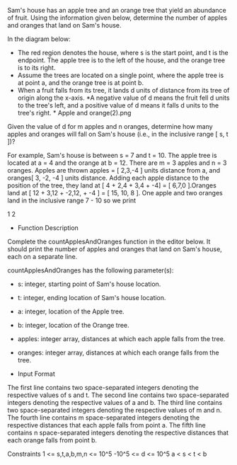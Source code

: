 Sam's house has an apple tree and an orange tree that yield an abundance of fruit. Using the information given below, determine the number of apples and oranges that land on Sam's house.

In the diagram below:

 - The red region denotes the house, where s is the start point, and t is the endpoint. The apple tree is to the left of the house, and the orange tree is to its right.
 - Assume the trees are located on a single point, where the apple tree is at point a, and the orange tree is at point b.
 - When a fruit falls from its tree, it lands d units of distance from its tree of origin along the x-axis. *A negative value of d means the fruit fell d units to the tree's left, and a positive value of d means it falls d units to the tree's right. *
Apple and orange(2).png

Given the value of d for m apples and n oranges, determine how many apples and oranges will fall on Sam's house (i.e., in the inclusive range [ s, t ])?

For example, Sam's house is between s = 7 and t = 10. The apple tree is located at a = 4 and the orange at b = 12. There are m = 3 apples and n = 3 oranges. Apples are thrown apples = [ 2,3,-4 ] units distance from a, and oranges[ 3, -2, -4 ] units distance. Adding each apple distance to the position of the tree, they land at [ 4 + 2,4 + 3,4 + -4] = [ 6,7,0 ].Oranges land at [ 12 + 3,12 + -2,12, + -4 ] = [ 15, 10, 8 ]. One apple and two oranges land in the inclusive range 7 - 10 so we print

1
2

- Function Description

Complete the countApplesAndOranges function in the editor below. It should print the number of apples and oranges that land on Sam's house, each on a separate line.

countApplesAndOranges has the following parameter(s):

 - s: integer, starting point of Sam's house location.
 - t: integer, ending location of Sam's house location.
 - a: integer, location of the Apple tree.
 - b: integer, location of the Orange tree.
 - apples: integer array, distances at which each apple falls from the tree.
 - oranges: integer array, distances at which each orange falls from the tree.

- Input Format

The first line contains two space-separated integers denoting the respective values of s and t.
The second line contains two space-separated integers denoting the respective values of a and b.
The third line contains two space-separated integers denoting the respective values of m and n.
The fourth line contains m space-separated integers denoting the respective distances that each apple falls from point a.
The fifth line contains n space-separated integers denoting the respective distances that each orange falls from point b.

Constraints
1 <= s,t,a,b,m,n <= 10^5
-10^5 <= d <= 10^5
a < s < t < b



